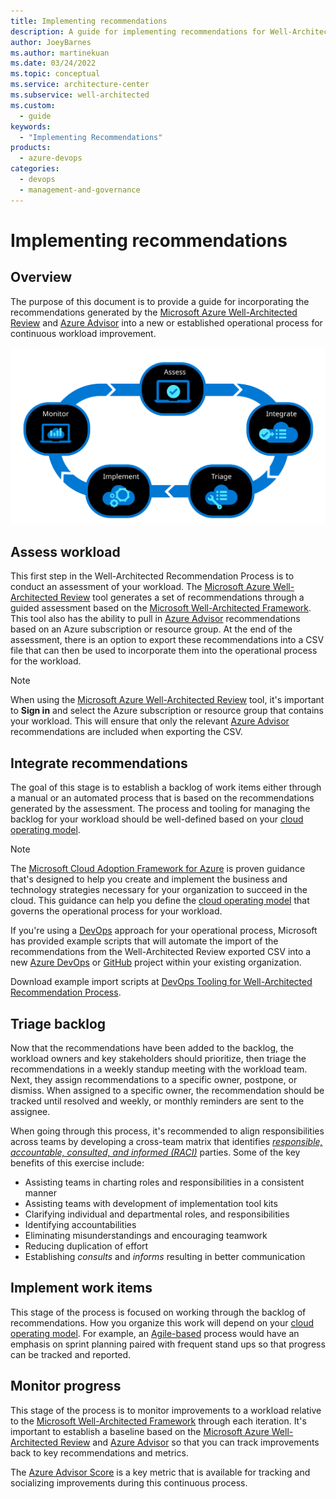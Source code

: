 ```yaml
---
title: Implementing recommendations
description: A guide for implementing recommendations for Well-Architected Review and Advisor Recommendations for continuous workload improvement.
author: JoeyBarnes
ms.author: martinekuan
ms.date: 03/24/2022
ms.topic: conceptual
ms.service: architecture-center
ms.subservice: well-architected
ms.custom:
  - guide
keywords:
  - "Implementing Recommendations"
products:
  - azure-devops
categories:
  - devops
  - management-and-governance
---
```


# Implementing recommendations

## Overview

The purpose of this document is to provide a guide for incorporating the recommendations generated by the [Microsoft Azure Well-Architected Review](/assessments/?mode=pre-assessment&id=azure-architecture-review) and [Azure Advisor](/azure/advisor) into a new or established operational process for continuous workload improvement.

![Guidance Overview](_images/guidance-overview.svg)

## Assess workload

This first step in the Well-Architected Recommendation Process is to conduct an assessment of your workload. The [Microsoft Azure Well-Architected Review](/assessments/?mode=pre-assessment&id=azure-architecture-review) tool generates a set of recommendations through a guided assessment based on the [Microsoft Well-Architected Framework](/azure/architecture/framework/). This tool also has the ability to pull in [Azure Advisor](/azure/advisor) recommendations based on an Azure subscription or resource group. At the end of the assessment, there is an option to export these recommendations into a CSV file that can then be used to incorporate them into the operational process for the workload.

> [!NOTE]
> When using the [Microsoft Azure Well-Architected Review](/assessments/?mode=pre-assessment&id=azure-architecture-review) tool, it's important to **Sign in** and select the Azure subscription or resource group that contains your workload. This will ensure that only the relevant [Azure Advisor](/azure/advisor) recommendations are included when exporting the CSV.

## Integrate recommendations

The goal of this stage is to establish a backlog of work items either through a manual or an automated process that is based on the recommendations generated by the assessment. The process and tooling for managing the backlog for your workload should be well-defined based on your [cloud operating model](/azure/cloud-adoption-framework/operating-model/).

> [!NOTE]
> The [Microsoft Cloud Adoption Framework for Azure](/azure/cloud-adoption-framework/overview) is proven guidance that's designed to help you create and implement the business and technology strategies necessary for your organization to succeed in the cloud. This guidance can help you define the [cloud operating model](/azure/cloud-adoption-framework/operating-model/) that governs the operational process for your workload.

If you're using a [DevOps](/azure/cloud-adoption-framework/ready/enterprise-scale/platform-automation-and-devops#planning-for-a-devops-approach) approach for your operational process, Microsoft has provided example scripts that will automate the import of the recommendations from the Well-Architected Review exported CSV into a new [Azure DevOps](/azure/devops) or [GitHub](https://azure.microsoft.com/products/github/#overview) project within your existing organization.

Download example import scripts at [DevOps Tooling for Well-Architected Recommendation Process](https://github.com/Azure/WellArchitected-Tools/tree/main/WARP/devops#readme).

## Triage backlog

Now that the recommendations have been added to the backlog, the workload owners and key stakeholders should prioritize, then triage the recommendations in a weekly standup meeting with the workload team. Next, they assign recommendations to a specific owner, postpone, or dismiss. When assigned to a specific owner, the recommendation should be tracked until resolved and weekly, or monthly reminders are sent to the assignee.

When going through this process, it's recommended to align responsibilities across teams by developing a cross-team matrix that identifies [_responsible, accountable, consulted, and informed (RACI)_](/azure/cloud-adoption-framework/organize/raci-alignment) parties. Some of the key benefits of this exercise include:

- Assisting teams in charting roles and responsibilities in a consistent manner
- Assisting teams with development of implementation tool kits
- Clarifying individual and departmental roles, and responsibilities
- Identifying accountabilities
- Eliminating misunderstandings and encouraging teamwork
- Reducing duplication of effort
- Establishing *consults* and *informs* resulting in better communication

## Implement work items

This stage of the process is focused on working through the backlog of recommendations. How you organize this work will depend on your [cloud operating model](/azure/cloud-adoption-framework/operating-model). For example, an [Agile-based](/azure/devops/boards/get-started/plan-track-work?view=azure-devops&tabs=agile-process&preserve-view=true) process would have an emphasis on sprint planning paired with frequent stand ups so that progress can be tracked and reported.

## Monitor progress

This stage of the process is to monitor improvements to a workload relative to the [Microsoft Well-Architected Framework](/azure/architecture/framework) through each iteration. It's important to establish a baseline based on the [Microsoft Azure Well-Architected Review](/assessments/?mode=pre-assessment&id=azure-architecture-review) and [Azure Advisor](/azure/advisor) so that you can track improvements back to key recommendations and metrics.

The [Azure Advisor Score](/azure/advisor/azure-advisor-score) is a key metric that is available for tracking and socializing improvements during this continuous process.
